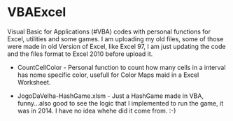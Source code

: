 # VBAExcel
Visual Basic for Applications (#VBA) codes with personal functions for Excel, utilities and some games. I am uploading my old files, some of those were made in old Version of Excel, like Excel 97, I am just updating the code and the files format to Excel 2010 before upload it.

- CountCellColor - Personal function to count how many cells in a interval has nome specific color, usefull for Color Maps maid in a Excel Worksheet.

- JogoDaVelha-HashGame.xlsm - Just a HashGame made in VBA, funny...also good to see the logic that I implemented to run the game, it was in 2014. I have no idea whehe did it come from. :-)
